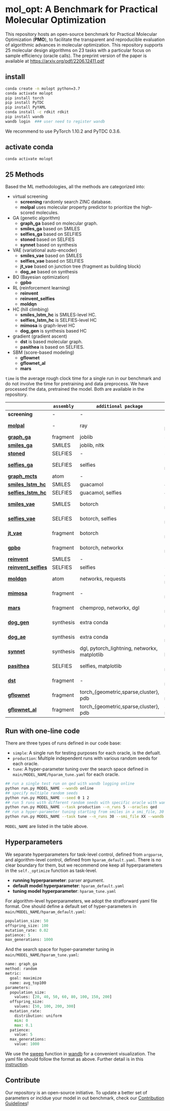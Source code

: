 # mol_opt: A Benchmark for Practical Molecular Optimization

This repository hosts an open-source benchmark for Practical Molecular Optimization (**PMO**), to facilitate the transparent and reproducible evaluation of algorithmic advances in molecular optimization. This repository supports 25 molecular design algorithms on 23 tasks with a particular focus on sample efficiency (oracle calls). The preprint version of the paper is available at https://arxiv.org/pdf/2206.12411.pdf



## install 

```bash
conda create -n molopt python=3.7
conda activate molopt 
pip install torch 
pip install PyTDC 
pip install PyYAML
conda install -c rdkit rdkit 
pip install wandb   
wandb login  ### user need to register wandb
```

We recommend to use PyTorch 1.10.2 and PyTDC 0.3.6. 

<!-- pip install nltk: only for smiles_ga  -->
<!-- pip install guacamol  -->
<!-- pip install networkx  -->
<!-- pip install joblib  -->



## activate conda 

```bash
conda activate molopt 
```



## 25 Methods


Based the ML methodologies, all the methods are categorized into: 
* virtual screening
    * **screening** randomly search ZINC database. 
    * **molpal** uses molecular property predictor to prioritize the high-scored molecules. 
* GA (genetic algorithm)
    * **graph\_ga** based on molecular graph.
    * **smiles\_ga** based on SMILES 
    * **selfies\_ga** based on SELFIES
    * **stoned** based on SELFIES
    * **synnet** based on synthesis
* VAE (variational auto-encoder)
    * **smiles\_vae** based on SMILES
    * **selfies\_vae** based on SELFIES
    * **jt\_vae** based on junction tree (fragment as building block)
    * **dog\_ae** based on synthesis 
* BO (Bayesian optimization)
    * **gpbo** 
* RL (reinforcement learning)
    * **reinvent** 
    * **reinvent\_selfies** 
    * **moldqn** 
* HC (hill climbing)
    * **smiles\_lstm\_hc** is SMILES-level HC. 
    * **selfies\_lstm\_hc** is SELFIES-level HC
    * **mimosa** is graph-level HC
    * **dog\_gen** is synthesis based HC 
* gradient (gradient ascent)
    * **dst** is based molecular graph. 
    * **pasithea** is based on SELFIES. 
* SBM (score-based modeling)
    * **gflownet**  
    * **gflownet\_al** 
    * **mars** 

`time` is the average rough clock time for a single run in our benchmark and do not involve the time for pretraining and data preprocess. 
We have processed the data, pretrained the model. Both are available in the repository. 

|                    | `assembly` | `additional package` | `time` | `requires_gpu` |
|--------------------|-----------|----------|--------|---------|
| **screening**      | -        | -        |  2 min     |    no     |
| **[molpal](https://pubs.rsc.org/en/content/articlehtml/2021/sc/d0sc06805e)**         | -        | ray      |     1 hour   |    no     |
| **[graph\_ga](https://pubs.rsc.org/en/content/articlelanding/2019/sc/c8sc05372c)**      | fragment        | joblib   |  3 min      |   no    |
| **[smiles\_ga](https://pubs.acs.org/doi/10.1021/acs.jcim.8b00839)**     | SMILES        | joblib, nltk   |   2 min     |    no     |
| **[stoned](https://chemrxiv.org/engage/chemrxiv/article-details/60c753f00f50db6830397c37)**         | SELFIES        | -         |   3 min     |    no    |
| **[selfies\_ga](https://openreview.net/forum?id=H1lmyRNFvr)**    | SELFIES        | selfies   |  20 min      |    no     |
| **[graph\_mcts](https://pubs.rsc.org/en/content/articlelanding/2019/sc/c8sc05372c)**    | atom        | -       |   2 min     |    no     |
| **[smiles\_lstm\_hc](https://pubs.acs.org/doi/10.1021/acs.jcim.8b00839)**   | SMILES    | guacamol         |    4 min    |    no     |
| **[selfies\_lstm\_hc](https://pubs.acs.org/doi/10.1021/acs.jcim.8b00839)**  | SELFIES    | guacamol, selfies         |    4 min    |    yes    |
| **[smiles\_vae](https://arxiv.org/pdf/1610.02415.pdf)**    | SMILES        | botorch         |   20 min    |    yes     |
| **[selfies\_vae](https://arxiv.org/pdf/1610.02415.pdf)**   | SELFIES        | botorch, selfies         |    20 min    |    yes     |
| **[jt\_vae](https://arxiv.org/pdf/1802.04364.pdf)**        | fragment        | botorch          |    20 min    |    yes     |
| **[gpbo](https://openreview.net/forum?id=gS3XMun4cl_)**           | fragment        | botorch, networkx         |    15 min    |    no     |
| **[reinvent](https://arxiv.org/abs/1704.07555)**       | SMILES        | -         |    2 min    |    yes    |
| **[reinvent\_selfies](https://arxiv.org/abs/1704.07555)** | SELFIES     | selfies         |    3 min    |    yes     |
| **[moldqn](https://www.nature.com/articles/s41598-019-47148-x?ref=https://githubhelp.com)**         | atom        | networks, requests    |    60 min    |     yes    |
| **[mimosa](https://arxiv.org/abs/2010.02318)**         | fragment        | -         |    10 min    |     yes    |
| **[mars](https://openreview.net/pdf?id=kHSu4ebxFXY)**           | fragment        | chemprop, networkx, dgl         |    20 min    |    yes     |
| **[dog\_gen](https://proceedings.neurips.cc/paper/2020/file/4cc05b35c2f937c5bd9e7d41d3686fff-Paper.pdf)**       | synthesis        | extra conda        |    120 min    |     yes    |
| **[dog\_ae](https://proceedings.neurips.cc/paper/2020/file/4cc05b35c2f937c5bd9e7d41d3686fff-Paper.pdf)**        | synthesis        | extra conda        |    50 min    |    yes     |
| **[synnet](https://openreview.net/forum?id=FRxhHdnxt1)**         | synthesis        | dgl, pytorch_lightning, networkx, matplotlib        |   2-5 hours     |    yes     |
| **[pasithea](https://arxiv.org/pdf/2012.09712.pdf)**       | SELFIES        | selfies, matplotlib         |    50 min    |    yes     |
| **[dst](https://openreview.net/pdf?id=w_drCosT76)**            | fragment        | -         |    120 min     |    no     |
| **[gflownet](https://arxiv.org/abs/2106.04399)**       | fragment        | torch_{geometric,sparse,cluster}, pdb        |    30 min    |     yes    |
| **[gflownet\_al](https://arxiv.org/abs/2106.04399)**   | fragment        | torch_{geometric,sparse,cluster}, pdb         |    30 min    |    yes     ||


## Run with one-line code

There are three types of runs defined in our code base: 
* `simple`: A single run for testing purposes for each oracle, is the defualt.
* `production`: Multiple independent runs with various random seeds for each oracle.
* `tune`: A hyper-parameter tuning over the search space defined in `main/MODEL_NAME/hparam_tune.yaml` for each oracle.

```bash
## run a single test run on qed with wandb logging online
python run.py MODEL_NAME --wandb online
## specify multiple random seeds 
python run.py MODEL_NAME --seed 0 1 2 
## run 5 runs with different random seeds with specific oracle with wandb logging offline
python run.py MODEL_NAME --task production --n_runs 5 --oracles qed 
## run a hyper-parameter tuning starting from smiles in a smi_file, 30 runs in total without wandb logging
python run.py MODEL_NAME --task tune --n_runs 30 --smi_file XX --wandb disabled --other_args XX 
```

`MODEL_NAME` are listed in the table above. 


## Hyperparameters

We separate hyperparameters for task-level control, defined from `argparse`, and algorithm-level control, defined from `hparam_default.yaml`. There is no clear boundary for them, but we recommend one keep all hyperparameters in the `self._optimize` function as task-level. 

* **running hyperparameter**: parser argument. 
* **default model hyperparameter**: `hparam_default.yaml`
* **tuning model hyperparameter**: `hparam_tune.yaml` 

For algorithm-level hyperparameters, we adopt the stratforward yaml file format. One should define a default set of hyper-parameters in `main/MODEL_NAME/hparam_default.yaml`:

```python
population_size: 50
offspring_size: 100
mutation_rate: 0.02
patience: 5
max_generations: 1000
```

And the search space for hyper-parameter tuning in `main/MODEL_NAME/hparam_tune.yaml`:

```python
name: graph_ga
method: random
metric:
  goal: maximize
  name: avg_top100
parameters:
  population_size:
    values: [20, 40, 50, 60, 80, 100, 150, 200]
  offspring_size:
    values: [50, 100, 200, 300]
  mutation_rate:
    distribution: uniform
    min: 0
    max: 0.1
  patience:
    value: 5
  max_generations:
    value: 1000
```

We use the [sweep](https://docs.wandb.ai/guides/sweeps) function in [wandb](https://docs.wandb.ai) for a convenient visualization. The yaml file should follow the format as above. Further detail is in this [instruction](https://docs.wandb.ai/guides/sweeps/configuration).



## Contribute

Our repository is an open-source initiative. To update a better set of parameters or incldue your model in out benchmark, check our [Contribution Guidelines](CONTRIBUTE.md)!



